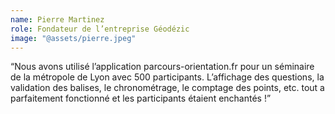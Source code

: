 ```yaml
---
name: Pierre Martinez
role: Fondateur de l’entreprise Géodézic
image: "@assets/pierre.jpeg"
---
```


“Nous avons utilisé l’application parcours-orientation.fr pour un séminaire de la métropole de Lyon avec 500 participants. L’affichage des questions, la validation des balises, le chronométrage, le comptage des points, etc. tout a parfaitement fonctionné et les participants étaient enchantés !”
